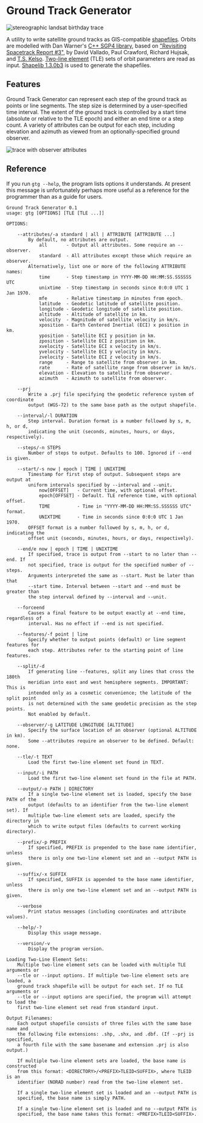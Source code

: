 # Ground Track Generator

![stereographic landsat birthday trace](https://github.com/anoved/Ground-Track-Generator/raw/6683da02d60d83e204034dec255f387993e600e7/test/ls83.png)

A utility to write satellite ground tracks as GIS-compatible [shapefiles](https://en.wikipedia.org/wiki/Shapefile). Orbits are modelled with Dan Warner's [C++ SGP4 library](http://www.danrw.com/sgp4-satellite.php), based on ["Revisiting Spacetrack Report #3"](http://www.celestrak.com/publications/AIAA/2006-6753/), by David Vallado, Paul Crawford, Richard Hujsak, and [T.S. Kelso](http://www.celestrak.com/webmaster.asp). [Two-line element](http://celestrak.com/NORAD/elements/) (TLE) sets of orbit parameters are read as input. [Shapelib 1.3.0b3](http://shapelib.maptools.org/) is used to generate the shapefiles. 

## Features

Ground Track Generator can represent each step of the ground track as points or line segments. The step size is determined by a user-specified time interval. The extent of the ground track is controlled by a start time (absolute or relative to the TLE epoch) and either an end time or a step count. A variety of attributes can be output for each step, including elevation and azimuth as viewed from an optionally-specified ground observer.

![trace with observer attributes](https://github.com/anoved/Ground-Track-Generator/raw/master/test/elevation-trace.png)

## Reference

If you run `gtg --help`, the program lists options it understands. At present this message is unfortunately perhaps more useful as a reference for the programmer than as a guide for users.

	Ground Track Generator 0.1
	usage: gtg [OPTIONS] [TLE [TLE ...]]
	
	OPTIONS:
	
		--attributes/-a standard | all | ATTRIBUTE [ATTRIBUTE ...]
			By default, no attributes are output.
				all       - Output all attributes. Some require an --observer.
				standard  - All attributes except those which require an observer.
			Alternatively, list one or more of the following ATTRIBUTE names:
				time      - Step timestamp in YYYY-MM-DD HH:MM:SS.SSSSSS UTC
				unixtime  - Step timestamp in seconds since 0:0:0 UTC 1 Jan 1970.
				mfe       - Relative timestamp in minutes from epoch.
				latitude  - Geodetic latitude of satellite position.
				longitude - Geodetic longitude of satellite position.
				altitude  - Altitude of satellite in km.
				velocity  - Magnitude of satellite velocity in km/s.
				xposition - Earth Centered Inertial (ECI) x position in km.
				yposition - Satellite ECI y position in km.
				zposition - Satellite ECI z position in km.
				xvelocity - Satellite ECI x velocity in km/s.
				yvelocity - Satellite ECI y velocity in km/s.
				zvelocity - Satellite ECI z velocity in km/s.
				range     - Range to satellite from observer in km.
				rate      - Rate of satellite range from observer in km/s.
				elevation - Elevation to satellite from observer.
				azimuth   - Azimuth to satellite from observer.
		
		--prj
			Write a .prj file specifying the geodetic reference system of coordinate
			output (WGS-72) to the same base path as the output shapefile.
		
		--interval/-l DURATION
			Step interval. Duration format is a number followed by s, m, h, or d,
			indicating the unit (seconds, minutes, hours, or days, respectively).
			
		--steps/-n STEPS
			Number of steps to output. Defaults to 100. Ignored if --end is given.
		
		--start/-s now | epoch | TIME | UNIXTIME
			Timestamp for first step of output. Subsequent steps are output at
			uniform intervals specified by --interval and --unit.
				now[OFFSET]   - Current time, with optional offset.
				epoch[OFFSET] - Default. TLE reference time, with optional offset.
				TIME          - Time in "YYYY-MM-DD HH:MM:SS.SSSSSS UTC" format.
				UNIXTIME      - Time in seconds since 0:0:0 UTC 1 Jan 1970.
			OFFSET format is a number followed by s, m, h, or d, indicating the
			offset unit (seconds, minutes, hours, or days, respectively).
		
		--end/e now | epoch | TIME | UNIXTIME
			If specified, trace is output from --start to no later than --end. If
			not specified, trace is output for the specified number of --steps.
			Arguments interpreted the same as --start. Must be later than that
			--start time. Interval between --start and --end must be greater than
			the step interval defined by --interval and --unit.
		
		--forceend
			Causes a final feature to be output exactly at --end time, regardless of
			interval. Has no effect if --end is not specified.
		
		--features/-f point | line
			Specify whether to output points (default) or line segment features for
			each step. Attributes refer to the starting point of line features.
		
		--split/-d
			If generating line --features, split any lines that cross the 180th
			meridian into east and west hemisphere segments. IMPORTANT: This is
			intended only as a cosmetic convenience; the latitude of the split point
			is not determined with the same geodetic precision as the step points.
			Not enabled by default.
		
		--observer/-g LATITUDE LONGITUDE [ALTITUDE]
			Specify the surface location of an observer (optional ALTITUDE in km).
			Some --attributes require an observer to be defined. Default: none.
		
		--tle/-t TEXT
			Load the first two-line element set found in TEXT.
		
		--input/-i PATH
			Load the first two-line element set found in the file at PATH.
		
		--output/-o PATH | DIRECTORY
			If a single two-line element set is loaded, specify the base PATH of the
			output (defaults to an identifier from the two-line element set). If
			multiple two-line element sets are loaded, specify the directory in
			which to write output files (defaults to current working directory).
		
		--prefix/-p PREFIX
			If specified, PREFIX is prepended to the base name identifier, unless
			there is only one two-line element set and an --output PATH is given.
		
		--suffix/-x SUFFIX
			If specified, SUFFIX is appended to the base name identifier, unless
			there is only one two-line element set and an --output PATH is given.
		
		--verbose
			Print status messages (including coordinates and attribute values).
		
		--help/-?
			Display this usage message.
		
		--version/-v
			Display the program version.
	
	Loading Two-Line Element Sets:
		Multiple two-line element sets can be loaded with multiple TLE arguments or
		--tle or --input options. If multiple two-line element sets are loaded, a
		ground track shapefile will be output for each set. If no TLE arguments or
		--tle or --input options are specified, the program will attempt to load the
		first two-line element set read from standard input.
	
	Output Filenames:
		Each output shapefile consists of three files with the same base name and
		the following file extensions: .shp, .shx, and .dbf. (If --prj is specified,
		a fourth file with the same basename and extension .prj is also output.)
		
		If multiple two-line element sets are loaded, the base name is constructed
		from this format: <DIRECTORY>/<PREFIX>TLEID<SUFFIX>, where TLEID is an
		identifier (NORAD number) read from the two-line element set.
		
		If a single two-line element set is loaded and an --output PATH is
		specified, the base name is simply PATH.
		
		If a single two-line element set is loaded and no --output PATH is
		specified, the base name takes this format: <PREFIX>TLEID<SUFFIX>.
